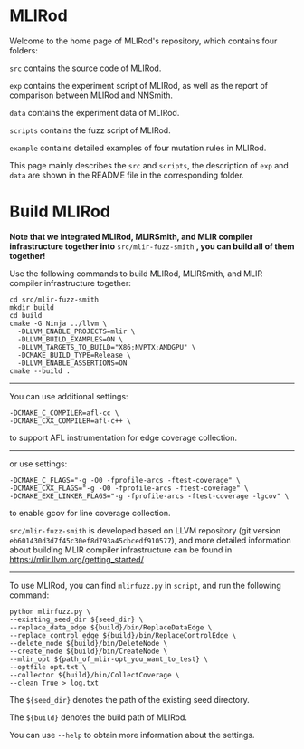 

# MLIRod

Welcome to the home page of MLIRod's repository, which contains four folders:

``src`` contains the source code of MLIRod.

``exp`` contains the experiment script of MLIRod, as well as the report of comparison between MLIRod and NNSmith.

``data`` contains the experiment data of MLIRod.

```scripts``` contains the fuzz script of MLIRod.

```example``` contains detailed examples of four mutation rules in MLIRod.

This page mainly describes the ``src`` and ```scripts```, the description of ```exp``` and ```data``` are shown in the README file in the corresponding folder.

# Build MLIRod

**Note that we integrated MLIRod, MLIRSmith, and MLIR compiler infrastructure together into**
```src/mlir-fuzz-smith```
**, you can build all of them together!**

Use the following commands to build MLIRod, MLIRSmith, and MLIR compiler infrastructure together:

```
cd src/mlir-fuzz-smith
mkdir build
cd build
cmake -G Ninja ../llvm \
  -DLLVM_ENABLE_PROJECTS=mlir \
  -DLLVM_BUILD_EXAMPLES=ON \
  -DLLVM_TARGETS_TO_BUILD="X86;NVPTX;AMDGPU" \
  -DCMAKE_BUILD_TYPE=Release \
  -DLLVM_ENABLE_ASSERTIONS=ON
cmake --build .
```

---

You can use additional settings:

```
-DCMAKE_C_COMPILER=afl-cc \
-DCMAKE_CXX_COMPILER=afl-c++ \
```
to support AFL instrumentation for edge coverage collection.

---

or use settings:
```
-DCMAKE_C_FLAGS="-g -O0 -fprofile-arcs -ftest-coverage" \
-DCMAKE_CXX_FLAGS="-g -O0 -fprofile-arcs -ftest-coverage" \
-DCMAKE_EXE_LINKER_FLAGS="-g -fprofile-arcs -ftest-coverage -lgcov" \
```
to enable gcov for line coverage collection.

```src/mlir-fuzz-smith``` is developed based on LLVM repository (git version ```eb601430d3d7f45c30ef8d793a45cbcedf910577```), and more detailed information about building MLIR compiler infrastructure can be found in https://mlir.llvm.org/getting_started/

---

To use MLIRod, you can find ```mlirfuzz.py``` in ```script```, and run the following command:

```
python mlirfuzz.py \
--existing_seed_dir ${seed_dir} \
--replace_data_edge ${build}/bin/ReplaceDataEdge \
--replace_control_edge ${build}/bin/ReplaceControlEdge \
--delete_node ${build}/bin/DeleteNode \
--create_node ${build}/bin/CreateNode \
--mlir_opt ${path_of_mlir-opt_you_want_to_test} \
--optfile opt.txt \
--collector ${build}/bin/CollectCoverage \
--clean True > log.txt
```

The ```${seed_dir}``` denotes the path of the existing seed directory.

The ```${build}``` denotes the build path of MLIRod.

You can use ```--help``` to obtain more information about the settings.

